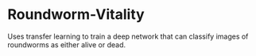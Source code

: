 # Roundworm-Vitality
Uses transfer learning to train a deep network that can classify images of roundworms as either alive or dead. 
